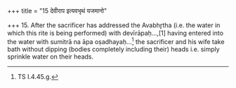 +++
title = "15 देवीराप इत्यवभृथं यजमानो"

+++
15. After the sacrificer has addressed the Avabhr̥tha (i.e. the water in which this rite is being performed) with devīrāpaḥ...,[1] having entered into the water with sumitrā na āpa oṣadhayaḥ...[^2] the sacrificer and his wife take bath without dipping (bodies completely including their) heads i.e. simply sprinkle water on their heads.  


[^1]: TS I.4.45.k.  

[^2]: TS I.4.45.g.  
